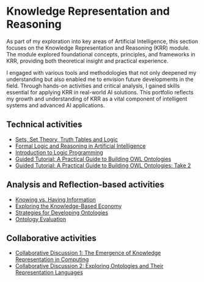 
# Knowledge Representation and Reasoning

As part of my exploration into key areas of Artificial Intelligence, this section focuses on the Knowledge Representation and Reasoning (KRR) module. The module explored foundational concepts, principles, and frameworks in KRR, providing both theoretical insight and practical experience. 

I engaged with various tools and methodologies that not only deepened my understanding but also enabled me to envision future developments in the field. Through hands-on activities and critical analysis, I gained skills essential for applying KRR in real-world AI solutions. This portfolio reflects my growth and understanding of KRR as a vital component of intelligent systems and advanced AI applications.

## Technical activities

- [Sets, Set Theory, Truth Tables and Logic](unit02/sets_an_truthtables.md)
- [Formal Logic and Reasoning in Artificial Intelligence](unit03/formal_logic%20_and_reasoning.md)
- [Introduction to Logic Programming](unit04/intro_to_logic_programming.md)
- [Guided Tutorial: A Practical Guide to Building OWL Ontologies](unit08/ontology_development.md)
- [Guided Tutorial: A Practical Guide to Building OWL Ontologies: Take 2](unit10/ontology_development_take_2.md)

## Analysis and Reflection-based activities
- [Knowing vs. Having Information](unit01/knowing_vs_having_info.md)
- [Exploring the Knowledge-Based Economy](unit05/knowledge_based_economies.md)
- [Strategies for Developing Ontologies](unit06/strategies_for_developing_ontologies.md)
- [Ontology Evaluation](unit11/ontology_evaluation.md)

## Collaborative activities
- [Collaborative Discussion 1: The Emergence of Knowledge Representation in Computing](unit03/collaborative_discussion_1)
- [Collaborative Discussion 2: Exploring Ontologies and Their Representation Languages](unit11/collaborative_discussion_2.md)

